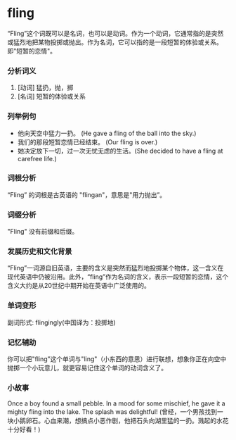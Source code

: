 # fling

“Fling”这个词既可以是名词，也可以是动词。作为一个动词，它通常指的是突然或猛烈地把某物投掷或抛出。作为名词，它可以指的是一段短暂的体验或关系。即"短暂的恋情"。

  

### 分析词义

  

1.  \[动词\] 猛扔，抛，掷
2.  \[名词\] 短暂的体验或关系

  

### 列举例句

  

*   他向天空中猛力一扔。 (He gave a fling of the ball into the sky.)
*   我们的那段短暂恋情已经结束。 (Our fling is over.)
*   她决定放下一切，过一次无忧无虑的生活。(She decided to have a fling at carefree life.)

  

### 词根分析

  

“Fling” 的词根是古英语的 "flingan"，意思是"用力抛出”。

  

### 词缀分析

  

"Fling" 没有前缀和后缀。

  

### 发展历史和文化背景

  

“Fling”一词源自旧英语，主要的含义是突然而猛烈地投掷某个物体，这一含义在现代英语中仍被沿用。此外，“fling”作为名词的含义，表示一段短暂的恋情，这个含义大约是从20世纪中期开始在英语中广泛使用的。

  

### 单词变形

  

副词形式: flingingly(中国译为：投掷地)

  

### 记忆辅助

  

你可以把"fling"这个单词与"ling"（小东西的意思）进行联想，想象你正在向空中抛掷一个小玩意儿，就更容易记住这个单词的动词含义了。

  

### 小故事

  

Once a boy found a small pebble. In a mood for some mischief, he gave it a mighty fling into the lake. The splash was delightful! (曾经，一个男孩找到一块小鹅卵石。心血来潮，想搞点小恶作剧，他把石头向湖里猛的一扔。溅起的水花十分好看！)
